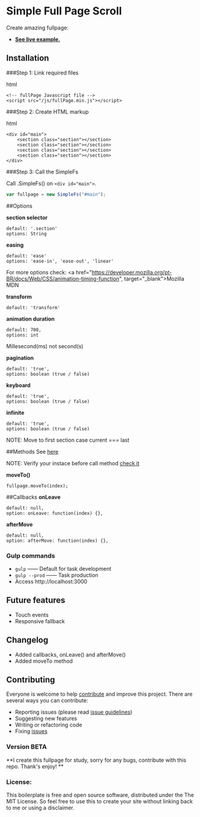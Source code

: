 # Simple Full Page Scroll 
Create amazing fullpage:
* **<a href="https://mverissimo.github.io/simpleFullPageScroll/" target="_blank">See live example.</a>**

## Installation
###Step 1: Link required files

html
```
<!-- fullPage Javascript file -->
<script src="/js/fullPage.min.js"></script>
```

###Step 2: Create HTML markup

html
```
<div id="main">
	<section class="section"></section>
	<section class="section"></section>
	<section class="section"></section>
	<section class="section"></section>
</div>
```

###Step 3: Call the SimpleFs

Call .SimpleFs() on `<div id="main">`.

```javascript
var fullpage = new SimpleFs("#main");
```

##Options

**section selector**
```
default: '.section'
options: String
```

**easing**
```
default: 'ease'
options: 'ease-in', 'ease-out', 'linear'
```
For more options check: <a href="https://developer.mozilla.org/pt-BR/docs/Web/CSS/animation-timing-function", target="_blank">Mozilla MDN</a>

**transform**
```
default: 'transform'
```

**animation duration**
```
default: 700,
options: int
```
Millesecond(ms) not second(s)

**pagination**
```
default: 'true',
options: boolean (true / false)
```

**keyboard**
```
default: 'true',
options: boolean (true / false)
```

**infinite**
```
default: 'true',
options: boolean (true / false)
```
NOTE: Move to first section case current === last

##Methods
See <a href="">here</a>

NOTE: Verify your instace before call method <a href="#step-3-call-the-simplefs">check it</a>

**moveTo()**
```
fullpage.moveTo(index);
```

##Callbacks
**onLeave**
``` 
default: null,
option: onLeave: function(index) {},
```

**afterMove**
``` 
default: null,
option: afterMove: function(index) {},
```

### Gulp commands

* `gulp` —— Default for task development
* `gulp --prod` —— Task production
* Access http://localhost:3000

## Future features

* Touch events
* Responsive fallback

## Changelog

* Added callbacks, onLeave() and afterMove()
* Added moveTo method

## Contributing

Everyone is welcome to help [contribute](CONTRIBUTING.md) and improve this project. There are several ways you can contribute:

* Reporting issues (please read [issue guidelines](https://github.com/necolas/issue-guidelines))
* Suggesting new features
* Writing or refactoring code
* Fixing [issues](https://github.com/roots/roots/issues)

### Version BETA

**I create this fullpage for study, sorry for any bugs, contribute with this repo. Thank's enjoy! **

### License:

This boilerplate is free and open source software, distributed under the The MIT License. So feel free to use this to create your site without linking back to me or using a disclaimer.
